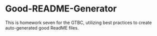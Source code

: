 # Good-README-Generator
This is homework seven for the GTBC, utilizing best practices to create auto-generated good ReadME files.
